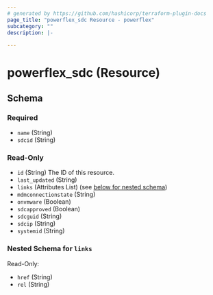 ```yaml
---
# generated by https://github.com/hashicorp/terraform-plugin-docs
page_title: "powerflex_sdc Resource - powerflex"
subcategory: ""
description: |-
  
---
```


# powerflex_sdc (Resource)





<!-- schema generated by tfplugindocs -->
## Schema

### Required

- `name` (String)
- `sdcid` (String)

### Read-Only

- `id` (String) The ID of this resource.
- `last_updated` (String)
- `links` (Attributes List) (see [below for nested schema](#nestedatt--links))
- `mdmconnectionstate` (String)
- `onvmware` (Boolean)
- `sdcapproved` (Boolean)
- `sdcguid` (String)
- `sdcip` (String)
- `systemid` (String)

<a id="nestedatt--links"></a>
### Nested Schema for `links`

Read-Only:

- `href` (String)
- `rel` (String)


